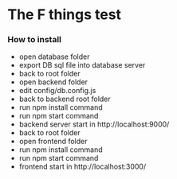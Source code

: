 # The F things test

### How to install
* open database folder
* export DB sql file into database server
* back to root folder
* open backend folder
* edit config/db.config.js
* back to backend root folder
* run npm install command
* run npm start command
* backend server start in http://localhost:9000/
* back to root folder
* open frontend folder
* run npm install command
* run npm start command
* frontend start in http://localhost:3000/

